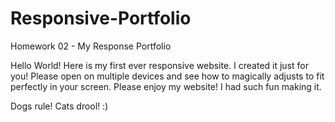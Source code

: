 # Responsive-Portfolio
 Homework 02 - My Response Portfolio

Hello World! 
Here is my first ever responsive website. 
I created it just for you! Please open on multiple devices and see how to magically adjusts to fit perfectly in your screen. Please enjoy my website! I had such fun making it. 

Dogs rule! Cats drool! :)